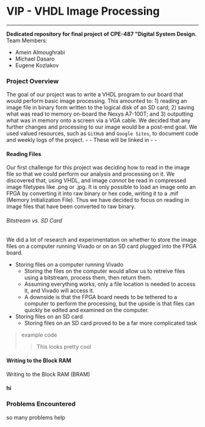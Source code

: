 # VIP - VHDL Image Processing
---
**Dedicated repository for final project of CPE-487 "Digital System Design.**
Team Members:
- Amein Almoughrabi
- Michael Dasaro
- Eugene Kozlakov

### Project Overview
The goal of our project was to write a VHDL program to our board that would perform basic image processing. This amounted to: 1) reading an image file in binary form written to the logical disk of an SD card; 2) saving what was read to memory on-board the Nexys A7-100T; and 3) outputting what was in memory onto a screen via a VGA cable. We decided that any further changes and processing to our image would be a post-end goal. 
We used valued resources, such as `GitHub` and `Google Sites`, to document code and weekly logs of the project. - - These will be linked in - -

#### Reading Files
Our first challenge for this project was deciding how to read in the image file so that we could perform our analysis and processing on it. We discovered that, using VHDL, and image *cannot* be read in compressed image filetypes like .png or .jpg. It is only possible to load an image onto an FPGA by converting it into raw binary or hex code, writing it to a .mif (Memory Initialization File). Thus we have decided to focus on reading in image files that have been converted to raw binary. 

###### Bitstream vs. SD Card
We did a lot of research and experimentation on whether to store the image files on a computer running Vivado or on an SD card plugged into the FPGA board. 
- Storing files on a computer running Vivado
  - Storing the files on the computer would allow us to retreive files using a bitstream, process them, then return them. 
  - Assuming everything works, only a file location is needed to access it, and Vivado will access it. 
  - A downside is that the FPGA board needs to be tethered to a computer to perform the processing, but the upside is that files can quickly be edited and examined on the computer. 
- Storing files on an SD card
  - Storing files on an SD card proved to be a far more complicated task

> example code
>> This looks pretty cool

#### Writing to the Block RAM
Writing to the Block RAM (BRAM) 
#### hi 

### Problems Encountered 
so many problems help
